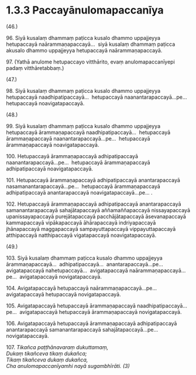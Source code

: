 # 1.3.3 Paccayānulomapaccanīya

(46.)

96\. Siyā kusalaṃ dhammaṃ paṭicca kusalo dhammo uppajjeyya hetupaccayā naārammaṇapaccayā…  siyā kusalaṃ dhammaṃ paṭicca akusalo dhammo uppajjeyya hetupaccayā naārammaṇapaccayā.

97\. (Yathā anulome hetupaccayo vitthārito, evaṃ anulomapaccanīyepi padaṃ vitthāretabbaṃ.)

(47.)

98\. Siyā kusalaṃ dhammaṃ paṭicca kusalo dhammo uppajjeyya hetupaccayā naadhipatipaccayā…  hetupaccayā naanantarapaccayā…pe…  hetupaccayā noavigatapaccayā.

(48.)

99\. Siyā kusalaṃ dhammaṃ paṭicca kusalo dhammo uppajjeyya hetupaccayā ārammaṇapaccayā naadhipatipaccayā…  hetupaccayā ārammaṇapaccayā naanantarapaccayā…pe…  hetupaccayā ārammaṇapaccayā noavigatapaccayā.

100\. Hetupaccayā ārammaṇapaccayā adhipatipaccayā naanantarapaccayā…pe…  hetupaccayā ārammaṇapaccayā adhipatipaccayā noavigatapaccayā.

101\. Hetupaccayā ārammaṇapaccayā adhipatipaccayā anantarapaccayā nasamanantarapaccayā…pe…  hetupaccayā ārammaṇapaccayā adhipatipaccayā anantarapaccayā noavigatapaccayā…pe… .

102\. Hetupaccayā ārammaṇapaccayā adhipatipaccayā anantarapaccayā samanantarapaccayā sahajātapaccayā aññamaññapaccayā nissayapaccayā upanissayapaccayā purejātapaccayā pacchājātapaccayā āsevanapaccayā kammapaccayā vipākapaccayā āhārapaccayā indriyapaccayā jhānapaccayā maggapaccayā sampayuttapaccayā vippayuttapaccayā atthipaccayā natthipaccayā vigatapaccayā noavigatapaccayā.

(49.)

103\. Siyā kusalaṃ dhammaṃ paṭicca kusalo dhammo uppajjeyya ārammaṇapaccayā…  adhipatipaccayā…  anantarapaccayā…pe…  avigatapaccayā nahetupaccayā…  avigatapaccayā naārammaṇapaccayā…pe…  avigatapaccayā novigatapaccayā.

104\. Avigatapaccayā hetupaccayā naārammaṇapaccayā…pe…  avigatapaccayā hetupaccayā novigatapaccayā.

105\. Avigatapaccayā hetupaccayā ārammaṇapaccayā naadhipatipaccayā…pe…  avigatapaccayā hetupaccayā ārammaṇapaccayā novigatapaccayā.

106\. Avigatapaccayā hetupaccayā ārammaṇapaccayā adhipatipaccayā anantarapaccayā samanantarapaccayā sahajātapaccayā…pe…  novigatapaccayā.

107\. _Tikañca paṭṭhānavaraṃ dukuttamaṃ,_  
_Dukaṃ tikañceva tikaṃ dukañca;_  
_Tikaṃ tikañceva dukaṃ dukañca,_  
_Cha anulomapaccanīyamhi nayā sugambhīrāti. (3)_

